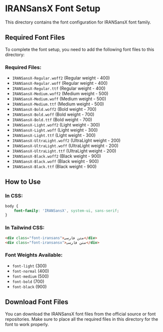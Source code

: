 # IRANSansX Font Setup

This directory contains the font configuration for IRANSansX font family.

## Required Font Files

To complete the font setup, you need to add the following font files to this directory:

### Required Files:

- `IRANSansX-Regular.woff2` (Regular weight - 400)
- `IRANSansX-Regular.woff` (Regular weight - 400)
- `IRANSansX-Regular.ttf` (Regular weight - 400)
- `IRANSansX-Medium.woff2` (Medium weight - 500)
- `IRANSansX-Medium.woff` (Medium weight - 500)
- `IRANSansX-Medium.ttf` (Medium weight - 500)
- `IRANSansX-Bold.woff2` (Bold weight - 700)
- `IRANSansX-Bold.woff` (Bold weight - 700)
- `IRANSansX-Bold.ttf` (Bold weight - 700)
- `IRANSansX-Light.woff2` (Light weight - 300)
- `IRANSansX-Light.woff` (Light weight - 300)
- `IRANSansX-Light.ttf` (Light weight - 300)
- `IRANSansX-UltraLight.woff2` (UltraLight weight - 200)
- `IRANSansX-UltraLight.woff` (UltraLight weight - 200)
- `IRANSansX-UltraLight.ttf` (UltraLight weight - 200)
- `IRANSansX-Black.woff2` (Black weight - 900)
- `IRANSansX-Black.woff` (Black weight - 900)
- `IRANSansX-Black.ttf` (Black weight - 900)

## How to Use

### In CSS:

```css
body {
    font-family: 'IRANSansX', system-ui, sans-serif;
}
```

### In Tailwind CSS:

```html
<div class="font-iransans">متن فارسی</div>
<div class="font-iransansx">متن فارسی</div>
```

### Font Weights Available:

- `font-light` (300)
- `font-normal` (400)
- `font-medium` (500)
- `font-bold` (700)
- `font-black` (900)

## Download Font Files

You can download the IRANSansX font files from the official source or font repositories. Make sure to place all the required files in this directory for the font to work properly.
